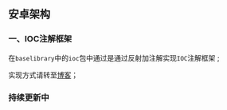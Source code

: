 ## 安卓架构


### 一、IOC注解框架

   在`baselibrary`中的`ioc`包中通过是通过反射加注解实现`IOC`注解框架 ;
   
   实现方式请转至[博客](https://melrose1994.com/index.php/2020/06/07/android架构（一）-ioc注解框架/)；
  



### 持续更新中 